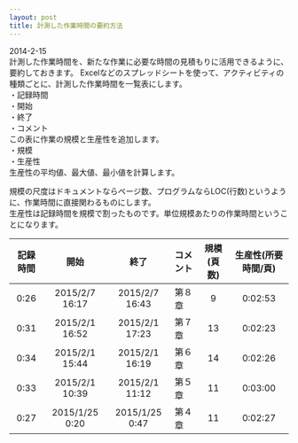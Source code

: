 ```yaml
---
layout: post
title: 計測した作業時間の要約方法
---
```


2014-2-15  
計測した作業時間を、新たな作業に必要な時間の見積もりに活用できるように、要約しておきます。
Excelなどのスプレッドシートを使って、アクティビティの種類ごとに、計測した作業時間を一覧表にします。  
・記録時間  
・開始  
・終了  
・コメント  
この表に作業の規模と生産性を追加します。  
・規模  
・生産性  
生産性の平均値、最大値、最小値を計算します。

規模の尺度はドキュメントならページ数、プログラムならLOC(行数)というように、作業時間に直接関わるものにします。  
生産性は記録時間を規模で割ったものです。単位規模あたりの作業時間ということになります。

|記録時間|開始|終了|コメント|規模(頁数)|生産性(所要時間/頁)|
|:-----:|:---------------:|:---------------:|:---------|:----------:|:---------------:|
|0:26|2015/2/7 16:17|2015/2/7 16:43|第８章|9|0:02:53|
|0:31|2015/2/1 16:52|2015/2/1 17:23|第７章|13|0:02:23|
|0:34|2015/2/1 15:44|2015/2/1 16:19|第６章|14|0:02:26|
|0:33|2015/2/1 10:39|2015/2/1 11:12|第５章|11|0:03:00|
|0:27|2015/1/25 0:20|2015/1/25 0:47|第４章|11|0:02:27|

